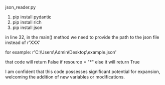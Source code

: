 json_reader.py

1. pip install pydantic
2. pip install rich
3. pip install json

in line 32, in the main() method we need to provide the path to the json file instead of r'XXX'

for example:
r'C:\Users\Admin\Desktop\example.json'


that code will return False if resource = "*"
 else it will return True

I am confident that this code possesses significant potential for expansion, welcoming the addition of new variables or modifications.